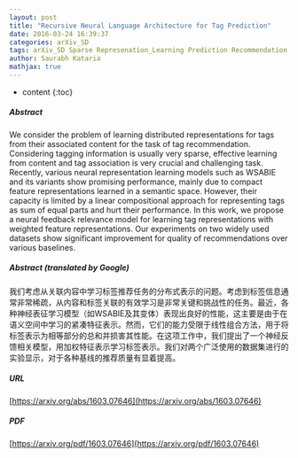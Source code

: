 ```yaml
---
layout: post
title: "Recursive Neural Language Architecture for Tag Prediction"
date: 2016-03-24 16:39:37
categories: arXiv_SD
tags: arXiv_SD Sparse Represenation_Learning Prediction Recommendation
author: Saurabh Kataria
mathjax: true
---
```


* content
{:toc}

##### Abstract
We consider the problem of learning distributed representations for tags from their associated content for the task of tag recommendation. Considering tagging information is usually very sparse, effective learning from content and tag association is very crucial and challenging task. Recently, various neural representation learning models such as WSABIE and its variants show promising performance, mainly due to compact feature representations learned in a semantic space. However, their capacity is limited by a linear compositional approach for representing tags as sum of equal parts and hurt their performance. In this work, we propose a neural feedback relevance model for learning tag representations with weighted feature representations. Our experiments on two widely used datasets show significant improvement for quality of recommendations over various baselines.

##### Abstract (translated by Google)
我们考虑从关联内容中学习标签推荐任务的分布式表示的问题。考虑到标签信息通常非常稀疏，从内容和标签关联的有效学习是非常关键和挑战性的任务。最近，各种神经表征学习模型（如WSABIE及其变体）表现出良好的性能，这主要是由于在语义空间中学习的紧凑特征表示。然而，它们的能力受限于线性组合方法，用于将标签表示为相等部分的总和并损害其性能。在这项工作中，我们提出了一个神经反馈相关模型，用加权特征表示学习标签表示。我们对两个广泛使用的数据集进行的实验显示，对于各种基线的推荐质量有显着提高。

##### URL
[https://arxiv.org/abs/1603.07646](https://arxiv.org/abs/1603.07646)

##### PDF
[https://arxiv.org/pdf/1603.07646](https://arxiv.org/pdf/1603.07646)

